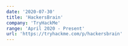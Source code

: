 ```yaml
---
date: '2020-07-30'
title: 'HackersBrain'
company: 'TryHackMe'
range: 'April 2020 - Present'
url: 'https://tryhackme.com/p/hackersbrain'
---
```

